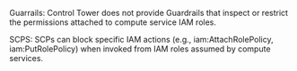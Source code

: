 Guarrails:
Control Tower does not provide Guardrails that inspect or restrict the permissions attached to compute service IAM roles.

SCPS:
SCPs can block specific IAM actions (e.g., iam:AttachRolePolicy, iam:PutRolePolicy) when invoked from IAM roles assumed by compute services.